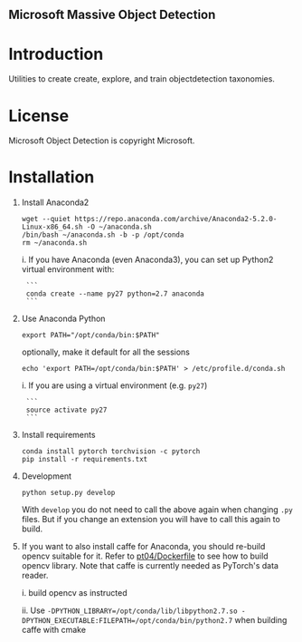 Microsoft Massive Object Detection
------------


Introduction
============

Utilities to create create, explore, and train objectdetection taxonomies.

License
============
Microsoft Object Detection is copyright Microsoft.

Installation
============

1. Install Anaconda2
    ```
    wget --quiet https://repo.anaconda.com/archive/Anaconda2-5.2.0-Linux-x86_64.sh -O ~/anaconda.sh
    /bin/bash ~/anaconda.sh -b -p /opt/conda
    rm ~/anaconda.sh
    ```
    
    i. If you have Anaconda (even Anaconda3), you can set up Python2 virtual environment with:
        
        ```
        conda create --name py27 python=2.7 anaconda
        ```

2. Use Anaconda Python
    ```
    export PATH="/opt/conda/bin:$PATH"
    ```
    optionally, make it default for all the sessions
    ```
    echo 'export PATH=/opt/conda/bin:$PATH' > /etc/profile.d/conda.sh
    ```
    
    i. If you are using a virtual environment (e.g. `py27`)
        
        ```
        source activate py27
        ```
  
3. Install requirements
    ```
    conda install pytorch torchvision -c pytorch
    pip install -r requirements.txt
    ```

4. Development

    ```
    python setup.py develop
    ```
    With `develop` you do not need to call the above again when changing `.py` 
    files. But if you change an extension you will have to call this again to build.

5. If you want to also install caffe for Anaconda, you should re-build opencv suitable for it. 
   Refer to [pt04/Dockerfile](docker/pt04/Dockerfile) to see how to build opencv library.
   Note that caffe is currently needed as PyTorch's data reader.
   
   i. build opencv as instructed
    
   ii. Use `-DPYTHON_LIBRARY=/opt/conda/lib/libpython2.7.so -DPYTHON_EXECUTABLE:FILEPATH=/opt/conda/bin/python2.7` when building caffe with cmake    
 
